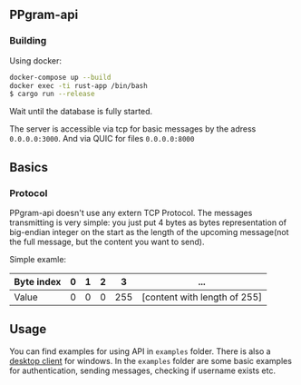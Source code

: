 ## PPgram-api
### Building
Using docker:
```bash
docker-compose up --build
docker exec -ti rust-app /bin/bash
$ cargo run --release
```
Wait until the database is fully started.

The server is accessible via tcp for basic messages by the adress `0.0.0.0:3000`. And via QUIC for files `0.0.0.0:8000` 

## Basics
### Protocol
PPgram-api doesn't use any extern TCP Protocol. The messages transmitting is very simple: you just put 4 bytes as bytes representation of big-endian integer on the start as the length of the upcoming message(not the full message, but the content you want to send).

Simple examle:

| Byte index   | 0  | 1  | 2  | 3  | ... |
|---------|----|----|----|----|----------|
| Value | 0  | 0  | 0  | 255| [content with length of 255] |


## Usage
You can find examples for using API in `examples` folder. There is also a [desktop client](https://github.com/pepukcoder/PPgram-desktop) for windows.
In the `examples` folder are some basic examples for authentication, sending messages, checking if username exists etc.